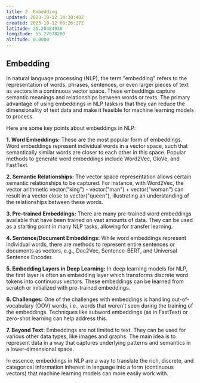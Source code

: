 ```yaml
---
title: 2. Embedding
updated: 2023-10-12 14:30:40Z
created: 2023-10-12 08:26:27Z
latitude: 25.20484930
longitude: 55.27078280
altitude: 0.0000
---
```


## Embedding

In natural language processing (NLP), the term "embedding" refers to the representation of words, phrases, sentences, or even larger pieces of text as vectors in a continuous vector space. These embeddings capture semantic meanings and relationships between words or texts. The primary advantage of using embeddings in NLP tasks is that they can reduce the dimensionality of text data and make it feasible for machine learning models to process.

Here are some key points about embeddings in NLP:

**1. Word Embeddings:** These are the most popular form of embeddings. Word embeddings represent individual words in a vector space, such that semantically similar words are closer to each other in this space. Popular methods to generate word embeddings include Word2Vec, GloVe, and FastText.

**2. Semantic Relationships:** The vector space representation allows certain semantic relationships to be captured. For instance, with Word2Vec, the vector arithmetic vector("king") - vector("man") + vector("woman") can result in a vector close to vector("queen"), illustrating an understanding of the relationships between these words.

**3. Pre-trained Embeddings:** There are many pre-trained word embeddings available that have been trained on vast amounts of data. They can be used as a starting point in many NLP tasks, allowing for transfer learning.

**4. Sentence/Document Embeddings:** While word embeddings represent individual words, there are methods to represent entire sentences or documents as vectors, e.g., Doc2Vec, Sentence-BERT, and Universal Sentence Encoder.

**5. Embedding Layers in Deep Learning:** In deep learning models for NLP, the first layer is often an embedding layer which transforms discrete word tokens into continuous vectors. These embeddings can be learned from scratch or initialized with pre-trained embeddings.

**6. Challenges:** One of the challenges with embeddings is handling out-of-vocabulary (OOV) words, i.e., words that weren't seen during the training of the embeddings. Techniques like subword embeddings (as in FastText) or zero-shot learning can help address this.

**7. Beyond Text:** Embeddings are not limited to text. They can be used for various other data types, like images and graphs. The main idea is to represent data in a way that captures underlying patterns and semantics in a lower-dimensional space.

In essence, embeddings in NLP are a way to translate the rich, discrete, and categorical information inherent in language into a form (continuous vectors) that machine learning models can more easily work with.